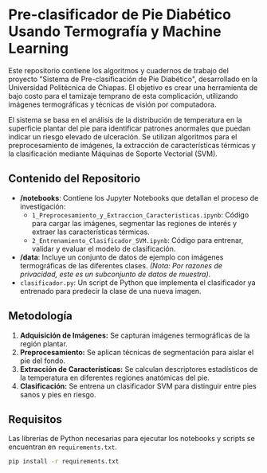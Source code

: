 # Pre-clasificador de Pie Diabético Usando Termografía y Machine Learning

Este repositorio contiene los algoritmos y cuadernos de trabajo del proyecto "Sistema de Pre-clasificación de Pie Diabético", desarrollado en la Universidad Politécnica de Chiapas. El objetivo es crear una herramienta de bajo costo para el tamizaje temprano de esta complicación, utilizando imágenes termográficas y técnicas de visión por computadora.

El sistema se basa en el análisis de la distribución de temperatura en la superficie plantar del pie para identificar patrones anormales que puedan indicar un riesgo elevado de ulceración. Se utilizan algoritmos para el preprocesamiento de imágenes, la extracción de características térmicas y la clasificación mediante Máquinas de Soporte Vectorial (SVM).

## Contenido del Repositorio

* **/notebooks**: Contiene los Jupyter Notebooks que detallan el proceso de investigación:
    * `1_Preprocesamiento_y_Extraccion_Caracteristicas.ipynb`: Código para cargar las imágenes, segmentar las regiones de interés y extraer las características térmicas.
    * `2_Entrenamiento_Clasificador_SVM.ipynb`: Código para entrenar, validar y evaluar el modelo de clasificación.
* **/data**: Incluye un conjunto de datos de ejemplo con imágenes termográficas de las diferentes clases. *(Nota: Por razones de privacidad, este es un subconjunto de datos de muestra)*.
* `clasificador.py`: Un script de Python que implementa el clasificador ya entrenado para predecir la clase de una nueva imagen.

## Metodología

1.  **Adquisición de Imágenes:** Se capturan imágenes termográficas de la región plantar.
2.  **Preprocesamiento:** Se aplican técnicas de segmentación para aislar el pie del fondo.
3.  **Extracción de Características:** Se calculan descriptores estadísticos de la temperatura en diferentes regiones anatómicas del pie.
4.  **Clasificación:** Se entrena un clasificador SVM para distinguir entre pies sanos y pies en riesgo.

## Requisitos

Las librerías de Python necesarias para ejecutar los notebooks y scripts se encuentran en `requirements.txt`.

```bash
pip install -r requirements.txt
